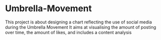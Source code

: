 # Umbrella-Movement
This project is about designing a chart reflecting the use of social media during the Umbrella Movement 
It aims at visualising the amount of posting over time, the amount of likes, and includes a content analysis
